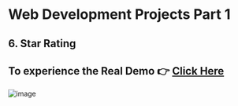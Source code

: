 # Web Development Projects Part 1

## 6. Star Rating

## To experience the Real Demo 👉 [Click Here](https://ashutosh-pmishra.github.io/Web-Development-Projects-Part-1/6-Star_Rating/)
![image](https://github.com/Ashutosh-PMishra/Web-Development-Projects-Part-1/blob/main/6-Star_Rating/preview.png)
